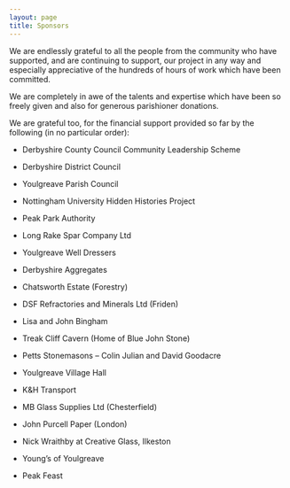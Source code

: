 ```yaml
---
layout: page
title: Sponsors
---
```


We are endlessly grateful to all the people from the community who have supported, and are continuing to support, our project in any way and especially appreciative of the hundreds of hours of work which have been committed.

We are completely in awe of the talents and expertise which have been so freely given and also for generous parishioner donations.

We are grateful too, for the financial support provided so far by the following (in no particular order):

- Derbyshire County Council Community Leadership Scheme

- Derbyshire District Council

- Youlgreave Parish Council

- Nottingham University Hidden Histories Project

- Peak Park Authority

- Long Rake Spar Company Ltd

- Youlgreave Well Dressers

- Derbyshire Aggregates

- Chatsworth Estate (Forestry)

- DSF Refractories and Minerals Ltd (Friden)

- Lisa and John Bingham

- Treak Cliff Cavern (Home of Blue John Stone)

- Petts Stonemasons – Colin Julian and David Goodacre

- Youlgreave Village Hall

- K&H Transport

- MB Glass Supplies Ltd (Chesterfield)

- John Purcell Paper (London)

- Nick Wraithby at Creative Glass, Ilkeston

- Young’s of Youlgreave

- Peak Feast
